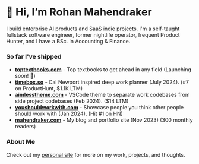 # 👋 Hi, I’m Rohan Mahendraker

I build enterprise AI products and SaaS indie projects. I'm a self-taught fullstack software engineer, former nightlife operator, frequent Product Hunter, and I have a BSc. in Accounting & Finance. 

### So far I've shipped 

- [**toptextbooks.com**](https://toptextbooks.com) - Top textbooks to get ahead in any field (Launching soon! 🚀)
- [**timebox.so**](https://timebox.so) - Cal Newport inspired deep work planner (July 2024). (#7 on ProductHunt, $1.1K LTM)
- [**aimlesstheme.com**](https://aimlesstheme.com) - VSCode theme to separate work codebases from side project codebases (Feb 2024). ($14 LTM)
- [**youshouldworkwith.com**](https://youshouldworkwith.com) - Showcase people you think other people should work with (Jan 2024). (Hit #1 on HN)
- [**mahendraker.com**](https://mahendraker.com) - My blog and portfolio site (Nov 2023) (300 monthly readers)

### About Me
Check out my [personal site](https://www.mahendraker.com/) for more on my work, projects, and thoughts.

